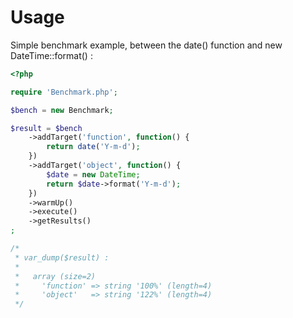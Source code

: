 Usage
=====

Simple benchmark example, between the date() function and new DateTime::format() :

```php
<?php

require 'Benchmark.php';

$bench = new Benchmark;

$result = $bench
    ->addTarget('function', function() {
        return date('Y-m-d');
    })
    ->addTarget('object', function() {
        $date = new DateTime;
        return $date->format('Y-m-d');
    })
    ->warmUp()
    ->execute()
    ->getResults()
;

/*
 * var_dump($result) :
 *
 *   array (size=2)
 *     'function' => string '100%' (length=4)
 *     'object'   => string '122%' (length=4) 
 */
```